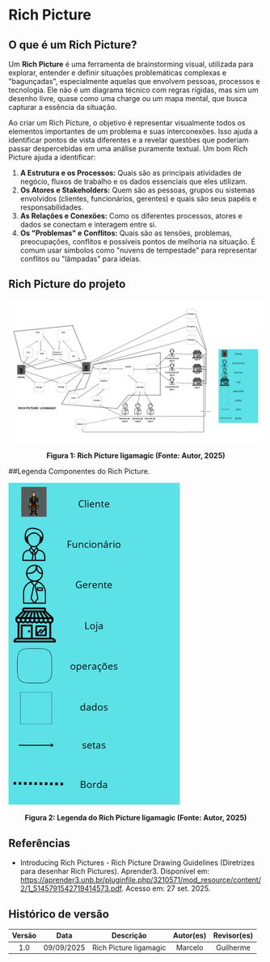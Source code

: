 # Rich Picture

## O que é um Rich Picture?

Um **Rich Picture**  é uma ferramenta de brainstorming visual, utilizada para explorar, entender e definir situações problemáticas complexas e "bagunçadas", especialmente aquelas que envolvem pessoas, processos e tecnologia. Ele não é um diagrama técnico com regras rígidas, mas sim um desenho livre, quase como uma charge ou um mapa mental, que busca capturar a essência da situação.

Ao criar um Rich Picture, o objetivo é representar visualmente todos os elementos importantes de um problema e suas interconexões. Isso ajuda a identificar pontos de vista diferentes e a revelar questões que poderiam passar despercebidas em uma análise puramente textual. Um bom Rich Picture ajuda a identificar:

1.  **A Estrutura e os Processos:** Quais são as principais atividades de negócio, fluxos de trabalho e os dados essenciais que eles utilizam.
2.  **Os Atores e Stakeholders:** Quem são as pessoas, grupos ou sistemas envolvidos (clientes, funcionários, gerentes) e quais são seus papéis e responsabilidades.
3.  **As Relações e Conexões:** Como os diferentes processos, atores e dados se conectam e interagem entre si.
4.  **Os "Problemas" e Conflitos:** Quais são as tensões, problemas, preocupações, conflitos e possíveis pontos de melhoria na situação. É comum usar símbolos como "nuvens de tempestade" para representar conflitos ou "lâmpadas" para ideias.

## Rich Picture do projeto

![Rich Picture do sistema Licamagic](../../assets/logos/RichPicture.png)

<p align="center">
  <strong>Figura 1: Rich Picture ligamagic (Fonte: Autor, 2025)</strong>
</p>


##Legenda
Componentes do Rich Picture.

![Legenda](../../assets/logos/legenda.png)

<p align="center">
  <strong>Figura 2:  Legenda do Rich Picture ligamagic (Fonte: Autor, 2025)</strong>
</p>

## Referências

* Introducing Rich Pictures - Rich Picture Drawing Guidelines (Diretrizes para desenhar Rich Pictures). Aprender3. Disponível em: <https://aprender3.unb.br/pluginfile.php/3210571/mod_resource/content/2/1_5145791542719414573.pdf>. Acesso em: 27 set. 2025.

## Histórico de versão

| Versão |    Data    |                   Descrição                   | Autor(es) | Revisor(es) |
|:------:|:----------:|:---------------------------------------------:|:---------:|:-----------:|
|  1.0   | 09/09/2025 |              Rich Picture ligamagic           |  Marcelo  |  Guilherme  |


